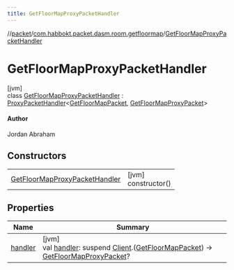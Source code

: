 ```yaml
---
title: GetFloorMapProxyPacketHandler
---
```

//[packet](../../../index.html)/[com.habbokt.packet.dasm.room.getfloormap](../index.html)/[GetFloorMapProxyPacketHandler](index.html)



# GetFloorMapProxyPacketHandler



[jvm]\
class [GetFloorMapProxyPacketHandler](index.html) : [ProxyPacketHandler](../../../../api/api/com.habbokt.api.packet/-proxy-packet-handler/index.html)&lt;[GetFloorMapPacket](../-get-floor-map-packet/index.html), [GetFloorMapProxyPacket](../-get-floor-map-proxy-packet/index.html)&gt; 

#### Author



Jordan Abraham



## Constructors


| | |
|---|---|
| [GetFloorMapProxyPacketHandler](-get-floor-map-proxy-packet-handler.html) | [jvm]<br>constructor() |


## Properties


| Name | Summary |
|---|---|
| [handler](../../com.habbokt.packet.dasm.room.roomdirectory/-room-directory-proxy-packet-handler/index.html#981137687%2FProperties%2F-1665284158) | [jvm]<br>val [handler](../../com.habbokt.packet.dasm.room.roomdirectory/-room-directory-proxy-packet-handler/index.html#981137687%2FProperties%2F-1665284158): suspend [Client](../../../../api/api/com.habbokt.api.client/-client/index.html).([GetFloorMapPacket](../-get-floor-map-packet/index.html)) -&gt; [GetFloorMapProxyPacket](../-get-floor-map-proxy-packet/index.html)? |

